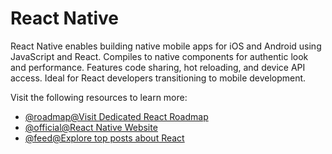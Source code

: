 # React Native

React Native enables building native mobile apps for iOS and Android using JavaScript and React. Compiles to native components for authentic look and performance. Features code sharing, hot reloading, and device API access. Ideal for React developers transitioning to mobile development.

Visit the following resources to learn more:

- [@roadmap@Visit Dedicated React Roadmap](https://roadmap.sh/react-native)
- [@official@React Native Website](https://reactnative.dev/)
- [@feed@Explore top posts about React](https://app.daily.dev/tags/react?ref=roadmapsh)